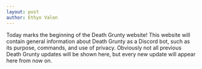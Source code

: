 ```yaml
---
layout: post
author: Ethyn Valen
---
```


Today marks the beginning of the Death Grunty website! 
This website will contain general information about Death Grunty as a Discord bot, such as its purpose, commands, and use of privacy. Obviously not all previous Death Grunty updates will be shown here, but every new update will appear here from now on. 